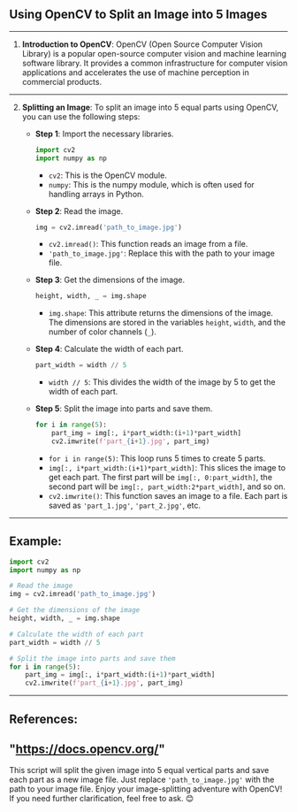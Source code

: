 ## Using OpenCV to Split an Image into 5 Images

---

1. **Introduction to OpenCV**: OpenCV (Open Source Computer Vision Library) is a popular open-source computer vision and machine learning software library. It provides a common infrastructure for computer vision applications and accelerates the use of machine perception in commercial products.

---

2. **Splitting an Image**:
   To split an image into 5 equal parts using OpenCV, you can use the following steps:
   
   - **Step 1**: Import the necessary libraries.
     ```python
     import cv2
     import numpy as np
     ```
     - `cv2`: This is the OpenCV module.
     - `numpy`: This is the numpy module, which is often used for handling arrays in Python.

   - **Step 2**: Read the image.
     ```python
     img = cv2.imread('path_to_image.jpg')
     ```
     - `cv2.imread()`: This function reads an image from a file.
     - `'path_to_image.jpg'`: Replace this with the path to your image file.

   - **Step 3**: Get the dimensions of the image.
     ```python
     height, width, _ = img.shape
     ```
     - `img.shape`: This attribute returns the dimensions of the image. The dimensions are stored in the variables `height`, `width`, and the number of color channels (`_`).

   - **Step 4**: Calculate the width of each part.
     ```python
     part_width = width // 5
     ```
     - `width // 5`: This divides the width of the image by 5 to get the width of each part.

   - **Step 5**: Split the image into parts and save them.
     ```python
     for i in range(5):
         part_img = img[:, i*part_width:(i+1)*part_width]
         cv2.imwrite(f'part_{i+1}.jpg', part_img)
     ```
     - `for i in range(5)`: This loop runs 5 times to create 5 parts.
     - `img[:, i*part_width:(i+1)*part_width]`: This slices the image to get each part. The first part will be `img[:, 0:part_width]`, the second part will be `img[:, part_width:2*part_width]`, and so on.
     - `cv2.imwrite()`: This function saves an image to a file. Each part is saved as `'part_1.jpg'`, `'part_2.jpg'`, etc.

---

## Example:
```python
import cv2
import numpy as np

# Read the image
img = cv2.imread('path_to_image.jpg')

# Get the dimensions of the image
height, width, _ = img.shape

# Calculate the width of each part
part_width = width // 5

# Split the image into parts and save them
for i in range(5):
    part_img = img[:, i*part_width:(i+1)*part_width]
    cv2.imwrite(f'part_{i+1}.jpg', part_img)
```

---

## References:
## "https://docs.opencv.org/"

This script will split the given image into 5 equal vertical parts and save each part as a new image file. Just replace `'path_to_image.jpg'` with the path to your image file. Enjoy your image-splitting adventure with OpenCV! If you need further clarification, feel free to ask. 😊